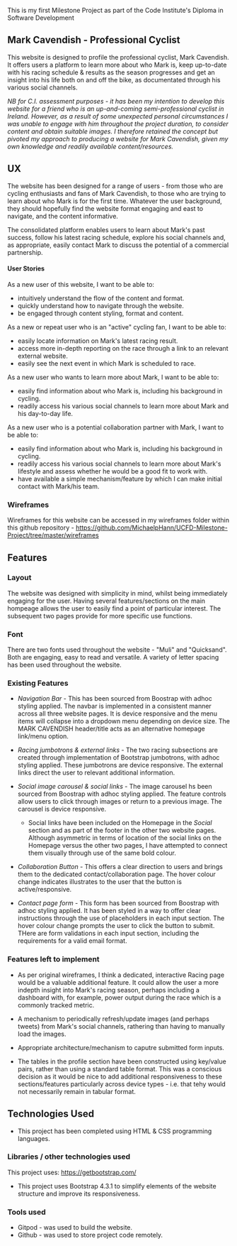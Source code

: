 This is my first Milestone Project as part of the Code Institute's Diploma in Software Development

## Mark Cavendish - Professional Cyclist

This website is designed to profile the professional cyclist, Mark Cavendish. It offers users a platform to learn more about who Mark is, keep up-to-date with his racing schedule & results as the season progresses and get an insight into his life both on and off the bike, as documentated through his various social channels.

*NB for C.I. assessment purposes - it has been my intention to develop this website for a friend who is an up-and-coming semi-professional cyclist in Ireland. However, as a result of some unexpected personal circumstances I was unable to engage with him throughout the project duration, to consider content and obtain suitable images. I therefore retained the concept but pivoted my approach to producing a website for Mark Cavendish, given my own knowledge and readily available content/resources.*

## UX

The website has been designed for a range of users - from those who are cycling enthusiasts and fans of Mark Cavendish, to those who are trying to learn about who Mark is for the first time. Whatever the user background, they should hopefully find the website format engaging and east to navigate, and the content informative.

The consolidated platform enables users to learn about Mark's past success, follow his latest racing schedule, explore his social channels and, as appropriate, easily contact Mark to discuss the potential of a commercial partnership.

#### User Stories
As a new user of this website, I want to be able to:
* intuitively understand the flow of the content and format.
* quickly understand how to navigate through the website.
* be engaged through content styling, format and content.

As a new or repeat user who is an "active" cycling fan, I want to be able to:
* easily locate information on Mark's latest racing result.
* access more in-depth reporting on the race through a link to an relevant external website.
* easily see the next event in which Mark is scheduled to race.

As a new user who wants to learn more about Mark, I want to be able to:
* easily find information about who Mark is, including his background in cycling.
* readily access his various social channels to learn more about Mark and his day-to-day life.

As a new user who is a potential collaboration partner with Mark, I want to be able to:
* easily find information about who Mark is, including his background in cycling.
* readily access his various social channels to learn more about Mark's lifestyle and assess whether he would be a good fit to work with.
* have available a simple mechanism/feature by which I can make initial contact with Mark/his team.

### Wireframes
Wireframes for this website can be accessed in my wireframes folder within this github repository - https://github.com/MichaelpHann/UCFD-Milestone-Project/tree/master/wireframes

## Features

### Layout
The website was designed with simplicity in mind, whilst being immediately engaging for the user. Having several features/sections on the main hompeage allows the user to easily find a point of particular interest. The subsequent two pages provide for more specific use functions.

### Font
There are two fonts used throughout the website - "Muli" and "Quicksand". Both are engaging, easy to read and versatile. A variety of letter spacing has been used throughout the website.

### Existing Features
* *Navigation Bar* - This has been sourced from Boostrap with adhoc styling applied. The navbar is implemented in a consistent manner across all three website pages. It is device responsive and the menu items will collapse into a dropdown menu depending on device size. The MARK CAVENDISH header/title acts as an alternative homepage link/menu option.

* *Racing jumbotrons & external links* - The two racing subsections are created through implementation of Bootstrap jumbotrons, with adhoc styling applied. These jumbotrons are device responsive. The external links direct the user to relevant additional information.

* *Social image carousel & social links* - The image carousel hs been sourced from Boostrap with adhoc styling applied. The feature controls allow users to click through images or return to a previous image. The carousel is device responsive.

  * Social links have been included on the Homepage in the *Social* section and as part of the footer in the other two website pages. Although asymmetric in terms of location of the social links on the Homepage versus the other two pages, I have attempted to connect them visually through use of the same bold colour.

* *Collaboration Button* - This offers a clear direction to users and brings them to the dedicated contact/collaboration page. The hover colour change indicates illustrates to the user that the button is active/responsive.

* *Contact page form* - This form has been sourced from Boostrap with adhoc styling applied. It has been styled in a way to offer clear instructions through the use of placeholders in each input section. The hover colour change prompts the user to click the button to submit. THere are form validations in each input section, including the requirements for a valid email format.

### Features left to implement
* As per original wireframes, I think a dedicated, interactive Racing page would be a valuable additional feature. It could allow the user a more indepth insight into Mark's racing season, perhaps including a dashboard with, for example, power output during the race which is a commonly tracked metric.

* A mechanism to periodically refresh/update images (and perhaps tweets) from Mark's social channels, rathering than having to manually load the images.

* Appropriate architecture/mechanism to caputre submitted form inputs.

* The tables in the profile section have been constructed using key/value pairs, rather than using a standard table format. This was a conscious decision as it would be nice to add additional responsiveness to these sections/features particularly across device types - i.e. that tehy would not necessarily remain in tabular format.

## Technologies Used

* This project has been completed using HTML & CSS programming languages.

### Libraries / other technologies used
This project uses:
https://getbootstrap.com/
* This project uses Bootstrap 4.3.1 to simplify elements of the website structure and improve its responsiveness.



### Tools used
* Gitpod - was used to build the website.
* Github - was used to store project code remotely.
